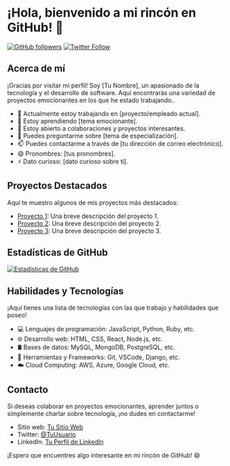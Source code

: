 # ¡Hola, bienvenido a mi rincón en GitHub! 👋

[![GitHub followers](https://img.shields.io/github/followers/ximbi1?label=Sígueme&style=social)](https://github.com/ximbi1)
[![Twitter Follow](https://img.shields.io/twitter/follow/ximbi1?label=Sígueme&style=social)](https://twitter.com/ximbi1)

## Acerca de mí

¡Gracias por visitar mi perfil! Soy [Tu Nombre], un apasionado de la tecnología y el desarrollo de software. Aquí encontrarás una variedad de proyectos emocionantes en los que he estado trabajando..

- 🔭 Actualmente estoy trabajando en [proyecto/empleado actual].
- 🌱 Estoy aprendiendo [tema emocionante].
- 👯 Estoy abierto a colaboraciones y proyectos interesantes.
- 💬 Puedes preguntarme sobre [tema de especialización].
- 📫 Puedes contactarme a través de [tu dirección de correo electrónico].
- 😄 Pronombres: [tus pronombres].
- ⚡ Dato curioso: [dato curioso sobre ti].

## Proyectos Destacados

Aquí te muestro algunos de mis proyectos más destacados:

- [Proyecto 1](enlace-al-proyecto-1): Una breve descripción del proyecto 1.
- [Proyecto 2](enlace-al-proyecto-2): Una breve descripción del proyecto 2.
- [Proyecto 3](enlace-al-proyecto-3): Una breve descripción del proyecto 3.

## Estadísticas de GitHub

[![Estadísticas de GitHub](https://github-readme-stats.vercel.app/api?username=ximbi1&show_icons=true&theme=radical)](https://github.com/ximbi1)


## Habilidades y Tecnologías

¡Aquí tienes una lista de tecnologías con las que trabajo y habilidades que poseo!

- 💻 Lenguajes de programación: JavaScript, Python, Ruby, etc.
- 🌐 Desarrollo web: HTML, CSS, React, Node.js, etc.
- 🛢️ Bases de datos: MySQL, MongoDB, PostgreSQL, etc.
- 🧰 Herramientas y Frameworks: Git, VSCode, Django, etc.
- ☁️ Cloud Computing: AWS, Azure, Google Cloud, etc.


## Contacto

Si deseas colaborar en proyectos emocionantes, aprender juntos o simplemente charlar sobre tecnología, ¡no dudes en contactarme!

- Sitio web: [Tu Sitio Web](enlace-a-tu-sitio-web)
- Twitter: [@TuUsuario](https://twitter.com/tu_usuario)
- LinkedIn: [Tu Perfil de LinkedIn](enlace-a-tu-perfil-de-LinkedIn)

¡Espero que encuentres algo interesante en mi rincón de GitHub! 😄
